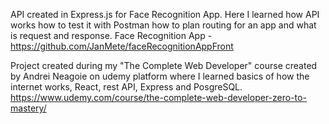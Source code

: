 API created in Express.js for Face Recognition App. Here I learned how API works how to test it with Postman how to plan routing for an app and what is request and response.
Face Recognition App - https://github.com/JanMete/faceRecognitionAppFront

Project created during my "The Complete Web Developer" course created by Andrei Neagoie on udemy platform where I learned basics of how the internet works, React, rest API, Express and PosgreSQL. https://www.udemy.com/course/the-complete-web-developer-zero-to-mastery/
